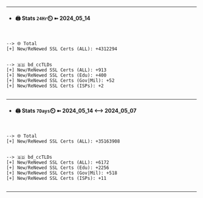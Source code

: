 

---
- #### 🖨️ **Stats** `24Hr`⏲️ ➼ 2024_05_14
```console


--> 🌐 Total
[+] New/ReNewed SSL Certs (ALL): +4312294


--> 🇧🇩 bd_ccTLDs
[+] New/ReNewed SSL Certs (ALL): +913
[+] New/ReNewed SSL Certs (Edu): +400
[+] New/ReNewed SSL Certs (Gov|Mil): +52
[+] New/ReNewed SSL Certs (ISPs): +2


```

---
- #### 🖨️ **Stats** `7Days`⏲️ ➼ 2024_05_14 <--> 2024_05_07
```console


--> 🌐 Total
[+] New/ReNewed SSL Certs (ALL): +35163908


--> 🇧🇩 bd_ccTLDs
[+] New/ReNewed SSL Certs (ALL): +6172
[+] New/ReNewed SSL Certs (Edu): +2256
[+] New/ReNewed SSL Certs (Gov|Mil): +518
[+] New/ReNewed SSL Certs (ISPs): +11


```

---

